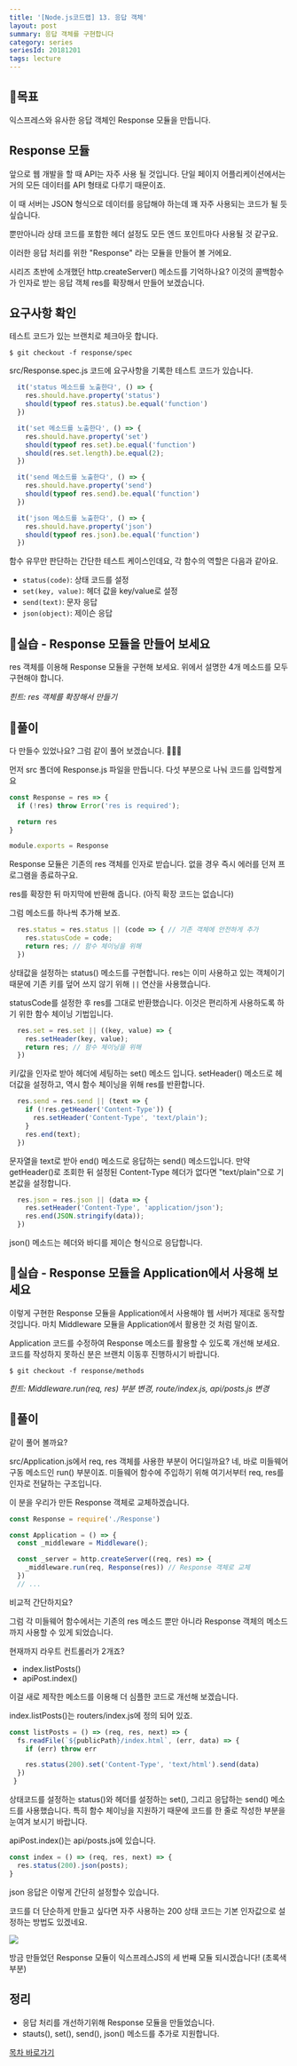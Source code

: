 ```yaml
---
title: '[Node.js코드랩] 13. 응답 객체'
layout: post
summary: 응답 객체를 구현합니다 
category: series
seriesId: 20181201
tags: lecture
---
```


## 🌳목표 

익스프레스와 유사한 응답 객체인 Response 모듈을 만듭니다. 

## Response 모듈 

앞으로 웹 개발을 할 때 API는 자주 사용 될 것입니다. 
단일 페이지 어플리케이션에서는 거의 모든 데이터를 API 형태로 다루기 때문이죠. 

이 때 서버는 JSON 형식으로 데이터를 응답해야 하는데 꽤 자주 사용되는 코드가 될 듯 싶습니다.

뿐만아니라 상태 코드를 포함한 헤더 설정도 모든 엔드 포인트마다 사용될 것 같구요.

이러한 응답 처리를 위한 "Response" 라는 모듈을 만들어 볼 거에요.

시리즈 초반에 소개했던 http.createServer() 메소드를 기억하나요? 
이것의 콜백함수가 인자로 받는 응답 객체 res를 확장해서 만들어 보겠습니다.

## 요구사항 확인 

테스트 코드가 있는 브랜치로 체크아웃 합니다.

```
$ git checkout -f response/spec
```

src/Response.spec.js 코드에 요구사항을 기록한 테스트 코드가 있습니다.

```js
  it('status 메소드를 노출한다', () => {
    res.should.have.property('status')
    should(typeof res.status).be.equal('function')
  })

  it('set 메소드를 노출한다', () => {
    res.should.have.property('set')
    should(typeof res.set).be.equal('function')
    should(res.set.length).be.equal(2);
  })

  it('send 메소드를 노출한다', () => {
    res.should.have.property('send')
    should(typeof res.send).be.equal('function')
  })

  it('json 메소드를 노출한다', () => {
    res.should.have.property('json')
    should(typeof res.json).be.equal('function')
  })
```

함수 유무만 판단하는 간단한 테스트 케이스인데요, 각 함수의 역할은 다음과 같아요. 

- `status(code)`: 상태 코드를 설정 
- `set(key, value)`: 헤더 값을 key/value로 설정 
- `send(text)`: 문자 응답 
- `json(object)`: 제이슨 응답 

## 🐤실습 - Response 모듈을 만들어 보세요 

res 객체를 이용해 Response 모듈을 구현해 보세요. 
위에서 설명한 4개 메소드를 모두 구현해야 합니다.

*힌트: res 객체를 확장해서 만들기*

## 🐤풀이

다 만들수 있었나요? 그럼 같이 풀어 보겠습니다. 👨🏻‍🏫

먼저 src 폴더에 Response.js 파일을 만듭니다. 
다섯 부분으로 나눠 코드를 입력할게요 

```js
const Response = res => {
  if (!res) throw Error('res is required');

  return res
}

module.exports = Response
```

Response 모듈은 기존의 res 객체를 인자로 받습니다. 
없을 경우 즉시 에러를 던져 프로그램을 종료하구요. 

res를 확장한 뒤 마지막에 반환해 줍니다. (아직 확장 코드는 없습니다)

그럼 메소드를 하나씩 추가해 보죠. 

```js
  res.status = res.status || (code => { // 기존 객체에 안전하게 추가 
    res.statusCode = code;
    return res; // 함수 체이닝을 위해 
  })
```

상태값을 설정하는 status() 메소드를 구현합니다. 
res는 이미 사용하고 있는 객체이기 때문에 기존 키를 덮어 쓰지 않기 위해 `||` 연산을 사용했습니다.

statusCode를 설정한 후 res를 그대로 반환했습니다. 
이것은 편리하게 사용하도록 하기 위한 함수 체이닝 기법입니다.

```js
  res.set = res.set || ((key, value) => {
    res.setHeader(key, value);
    return res; // 함수 체이닝을 위해
  })
```

키/값을 인자로 받아 헤더에 세팅하는 set() 메소드 입니다. 
setHeader() 메소드로 헤더값을 설정하고, 역시 함수 체이닝을 위해 res를 반환합니다.

```js 
  res.send = res.send || (text => {
    if (!res.getHeader('Content-Type')) {
      res.setHeader('Content-Type', 'text/plain');
    }
    res.end(text);
  })
```

문자열을 text로 받아 end() 메소드로 응답하는 send() 메소드입니다.
만약 getHeader()로 조회한 뒤 설정된 Content-Type 헤더가 없다면 "text/plain"으로 기본값을 설정합니다.

```js
  res.json = res.json || (data => {
    res.setHeader('Content-Type', 'application/json');
    res.end(JSON.stringify(data));
  })
```

json() 메소드는 헤더와 바디를 제이슨 형식으로 응답합니다. 

## 🐤실습 - Response 모듈을 Application에서 사용해 보세요 

이렇게 구현한 Response 모듈을 Application에서 사용해야 웹 서버가 제대로 동작할 것입니다.
마치 Middleware 모듈을 Application에서 활용한 것 처럼 말이죠.

Application 코드를 수정하여 Response 메소드를 활용할 수 있도록 개선해 보세요. 
코드를 작성하지 못하신 분은 브랜치 이동후 진행하시기 바랍니다.

```
$ git checkout -f response/methods
```

*힌트: Middleware.run(req, res) 부분 변경, route/index.js, api/posts.js 변경*

## 🐤풀이

같이 풀어 볼까요? 

src/Application.js에서 req, res 객체를 사용한 부분이 어디일까요? 
네, 바로 미들웨어 구동 메소드인 run() 부분이죠. 
미들웨어 함수에 주입하기 위해 여기서부터 req, res를 인자로 전달하는 구조입니다.

이 분을 우리가 만든 Response 객체로 교체하겠습니다. 

```js
const Response = require('./Response')

const Application = () => {
  const _middleware = Middleware();

  const _server = http.createServer((req, res) => {
    _middleware.run(req, Response(res)) // Response 객체로 교체 
  })
  // ...
```

비교적 간단하지요? 

그럼 각 미들웨어 함수에서는 기존의 res 메소드 뿐만 아니라 Response 객체의 메소드까지 사용할 수 있게 되었습니다.

현재까지 라우트 컨트롤러가 2개죠? 
- index.listPosts()
- apiPost.index()

이걸 새로 제작한 메소드를 이용해 더 심플한 코드로 개선해 보겠습니다.

index.listPosts()는 routers/index.js에 정의 되어 있죠.

```js
const listPosts = () => (req, res, next) => {
  fs.readFile(`${publicPath}/index.html`, (err, data) => {
    if (err) throw err

    res.status(200).set('Content-Type', 'text/html').send(data)
  })
 }
```

상태코드를 설정하는 status()와 헤더를 설정하는 set(), 그리고 응답하는 send() 메소드를 사용했습니다.
특히 함수 체이닝을 지원하기 때문에 코드를 한 줄로 작성한 부분을 눈여겨 보시기 바랍니다.

apiPost.index()는 api/posts.js에 있습니다.

```js
const index = () => (req, res, next) => {
  res.status(200).json(posts);
}
```

json 응답은 이렇게 간단히 설정할수 있습니다.

코드를 더 단순하게 만들고 싶다면 자주 사용하는 200 상태 코드는 기본 인자값으로 설정하는 방법도 있겠네요.

![](/assets/imgs/2018/12/13/struct.png)

방금 만들었던 Response 모듈이 익스프레스JS의 세 번째 모듈 되시겠습니다! (초록색 부분)

## 정리 

* 응답 처리를 개선하기위해 Response 모듈을 만들었습니다. 
* stauts(), set(), send(), json() 메소드를 추가로 지원합니다.


[목차 바로가기](/series/2018/12/01/node-web-0_index.html)